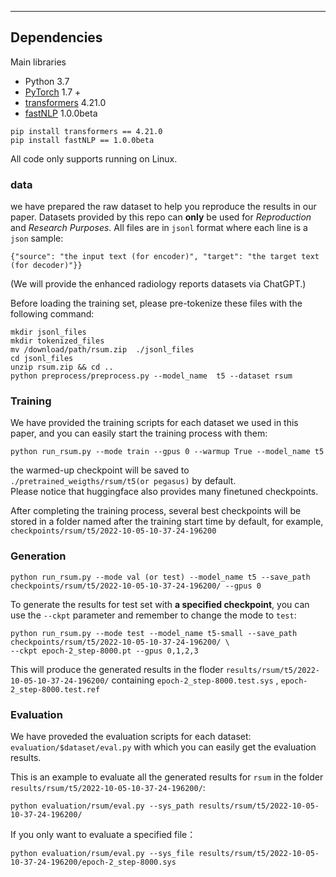 -----

## Dependencies
Main libraries
- Python 3.7
- [PyTorch](https://github.com/pytorch/pytorch) 1.7 +
- [transformers](https://github.com/huggingface/transformers) 4.21.0
- [fastNLP](https://github.com/fastnlp/fastNLP) 1.0.0beta
```
pip install transformers == 4.21.0
pip install fastNLP == 1.0.0beta
```

	
All code only supports running on Linux.


### data
we have prepared the raw dataset to help you reproduce the results in our paper.  Datasets provided by this repo can  **only**  be used for *Reproduction* and *Research Purposes*.
All files are in `jsonl` format where each line is a `json` sample:
```
{"source": "the input text (for encoder)", "target": "the target text (for decoder)"}}
```
(We will provide the enhanced radiology reports datasets via ChatGPT.)

Before loading the training set, please pre-tokenize these files  with the following command:
```
mkdir jsonl_files
mkdir tokenized_files
mv /download/path/rsum.zip  ./jsonl_files
cd jsonl_files
unzip rsum.zip && cd ..
python preprocess/preprocess.py --model_name  t5 --dataset rsum
``` 


### Training
We have provided the training scripts for each dataset we used in this paper, and you can easily start the training process with them:

```
python run_rsum.py --mode train --gpus 0 --warmup True --model_name t5
```

the warmed-up checkpoint will be saved to `./pretrained_weigths/rsum/t5(or pegasus)` by default.  
Please notice that huggingface also provides many finetuned checkpoints.



After completing the training process,  several best checkpoints will be stored in a folder named after the training start time by default, for example, `checkpoints/rsum/t5/2022-10-05-10-37-24-196200`

### Generation
```
python run_rsum.py --mode val (or test) --model_name t5 --save_path checkpoints/rsum/t5/2022-10-05-10-37-24-196200/ --gpus 0
```
To generate the results for test set with  **a specified checkpoint**, you can use the `--ckpt`  parameter and remember to change the mode to `test`:
```
python run_rsum.py --mode test --model_name t5-small --save_path checkpoints/rsum/t5/2022-10-05-10-37-24-196200/ \
--ckpt epoch-2_step-8000.pt --gpus 0,1,2,3
```
This will produce the generated results in the floder `results/rsum/t5/2022-10-05-10-37-24-196200/`  containing `epoch-2_step-8000.test.sys` , `epoch-2_step-8000.test.ref`

### Evaluation
We have proveded the evaluation scripts for each dataset: `evaluation/$dataset/eval.py` with which you can easily get the evaluation results.

This is an example to evaluate all the generated results for `rsum` in the folder `results/rsum/t5/2022-10-05-10-37-24-196200/`:
```
python evaluation/rsum/eval.py --sys_path results/rsum/t5/2022-10-05-10-37-24-196200/
```
If you only want to evaluate a specified file：
```
python evaluation/rsum/eval.py --sys_file results/rsum/t5/2022-10-05-10-37-24-196200/epoch-2_step-8000.sys
```
